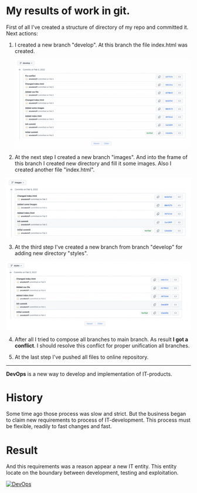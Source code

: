 # My results of work in git.

First of all I've created a structure of directory of my repo and committed it.
Next actions:

1. I created a new branch "develop". At this branch the file index.html was created.

   ![](Screen5.png)
2. At the next step I created a new branch "images". And into the frame of this branch I created new directory and fill it some images. Also I created another file "index.html".


![](Screen3.png)

3. At the third step I've created a new branch from branch "develop" for adding new directory "styles".

![](Screen4.png)

4. After all I tried to compose all branches to main branch. As result **I got a conflict**. I should resolve this conflict for proper unification all branches.

 

5. At the last step I've pushed all files to online repository.


---

**DevOps** is a new way to develop and implementation of IT-products.

# History

Some time ago those process was slow and strict. But the business began to claim new requirements to process of IT-development. This process must be flexible, readily to fast changes and fast.

# Result

And this requirements was a reason appear a new IT entity. This entity locate on the boundary between development, testing and exploitation.

[![DevOps](https://software-expert.ru/wp-content/uploads/2021/05/DevOps.png "DevOps")](http://https://software-expert.ru/wp-content/uploads/2021/05/DevOps.png "DevOps")
